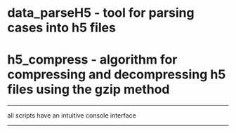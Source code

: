 # data_parseH5 - tool for parsing cases into h5 files

# h5_compress - algorithm for compressing and decompressing h5 files using the gzip method


-------------------------------------

all scripts have an intuitive console interface

-------------------------------------
